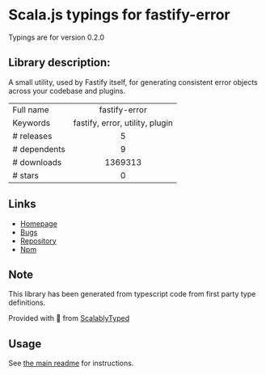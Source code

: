 
# Scala.js typings for fastify-error

Typings are for version 0.2.0

## Library description:
A small utility, used by Fastify itself, for generating consistent error objects across your codebase and plugins.

|                    |                 |
| ------------------ | :-------------: |
| Full name          | fastify-error |
| Keywords           | fastify, error, utility, plugin |
| # releases         | 5 |
| # dependents       | 9 |
| # downloads        | 1369313 |
| # stars            | 0 |

## Links
- [Homepage](https://github.com/fastify/fastify-error#readme)
- [Bugs](https://github.com/fastify/fastify-error/issues)
- [Repository](https://github.com/fastify/fastify-error)
- [Npm](https://www.npmjs.com/package/fastify-error)
    


## Note
This library has been generated from typescript code from first party type definitions.

Provided with :purple_heart: from [ScalablyTyped](https://github.com/oyvindberg/ScalablyTyped)

## Usage
See [the main readme](../../readme.md) for instructions.


